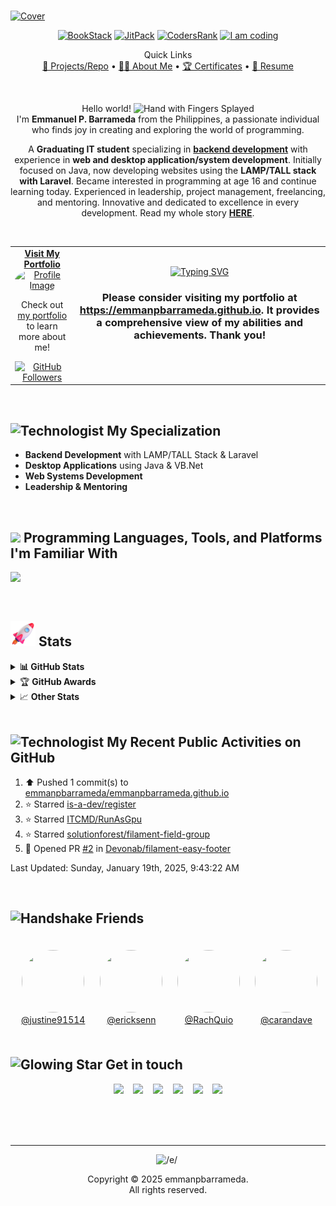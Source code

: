 
#

[![Cover](https://i.imgur.com/HXUaVAA.png)](https://github.com/emmanpbarrameda/)

<!-- GitHub Top Icons Badge -->
<p align="center">
  <a href="https://github.com/emmanpbarrameda" target="_blank" style="display: inline-block;">
    <img alt="BookStack" src="https://img.shields.io/badge/STUDENT-100000?style=for-the-badge&logo=BookStack&logoColor=white&labelColor=FF4D00&color=FF4D00"/>
  </a>

  <a href="https://github.com/emmanpbarrameda" target="_blank" style="display: inline-block;">
    <img alt="JitPack" src="https://img.shields.io/badge/FREELANCER-100000?style=for-the-badge&logo=JitPack&logoColor=white&labelColor=8D00FF&color=8D00FF"/>
  </a>

  <a href="https://github.com/emmanpbarrameda" target="_blank" style="display: inline-block;">
    <img alt="CodersRank" src="https://img.shields.io/badge/BACKEND-100000?style=for-the-badge&logo=CodersRank&logoColor=white&labelColor=0044FF&color=0044FF"/>
  </a>

  <a href="https://wakatime.com/@emmanpbarrameda" target="_blank" style="display: inline-block;">
    <img src="https://wakatime.com/badge/user/8ce1937b-ccfb-494d-b248-6dfa8e6eded1.svg?style=for-the-badge" alt="I am coding"/>
  </a>
</p>

<!-- Quick Links -->
<p align="center">
  Quick Links
    <br/>
  <a href="https://github.com/emmanpbarrameda?tab=repositories">💼 Projects/Repo</a> •
  <a href="https://emmanpbarrameda.github.io/#about">👨‍💻 About Me</a> •
  <a href="https://emmanpbarrameda.github.io/#certificates">🏆 Certificates</a> •
  <a href="https://github.com/emmanpbarrameda/EMMANPBARRAMEDA_RESUME/blob/main/RESUME/EMMANPBARRAMEDA_RESUME.pdf">📄 Resume</a>
</p>
<br>

<p align="center">
  <!-- Short intro -->
  Hello world!
  <img src="https://raw.githubusercontent.com/Tarikul-Islam-Anik/Animated-Fluent-Emojis/master/Emojis/Hand%20gestures/Hand%20with%20Fingers%20Splayed.png" alt="Hand with Fingers Splayed" width="15" height="15" />
  <br>I'm <b>Emmanuel P. Barrameda</b> from the Philippines, a passionate individual who finds joy in creating and exploring the world of programming.
</p>

<p align="center">
  A <b>Graduating IT student</b> specializing in <b><u>backend development</u></b> with experience in <b>web and desktop application/system development</b>. Initially focused on Java, now developing websites using the <b>LAMP/TALL stack with Laravel</b>. Became interested in programming at age 16 and continue learning today. Experienced in leadership, project management, freelancing, and mentoring. Innovative and dedicated to excellence in every development. Read my whole story <a href="https://emmanpbarrameda.github.io/#about"><b>HERE</b></a>.
</p>
<br>

<!-- Social -->
<table width="100%" align="center">
  <tr>
    <td align="center">
      <a href="https://emmanpbarrameda.github.io">
        <strong>Visit My Portfolio</strong>
        <br />
        <img src="https://avatars.githubusercontent.com/u/67356375?v=4" alt="Profile Image" width="180" style="border-radius: 50%;" />
      </a>
      <br />
      <p>Check out <a href="https://emmanpbarrameda.github.io" target="_blank">my portfolio</a> to learn more about me!</p>
      <a href="https://github.com/emmanpbarrameda" target="_blank"><img src="https://img.shields.io/github/followers/emmanpbarrameda.svg?style=for-the-badge&label=Follow%20on%20GitHub&maxAge=2592000" alt="GitHub Followers" /></a>
    </td>
    <td align="center">
      <p align="center"> <!-- TYPING SVG -->
      <a href="https://github.com/emmanpbarrameda/"><img src="https://readme-typing-svg.demolab.com?font=JetBrains+Mono&weight=400&size=40&pause=1000&color=39FF14&center=true&vCenter=true&width=700&height=80&separator=%3C&lines=Specializing+in+Backend+Development;%3CStudent+Leader;%3CFreelancer;%3CMentor;%3CAspiring+Software+Developer;%3Cemmanpbarrameda.github.io" alt="Typing SVG" /></a>
      </p>
      <h3>Please consider visiting my portfolio at <a href="https://emmanpbarrameda.github.io">https://emmanpbarrameda.github.io</a>. It provides a comprehensive view of my abilities and achievements. Thank you!</h3>
      <br />
      <br />
    </td>
  </tr>
</table>

</br>


## <img src="https://raw.githubusercontent.com/Tarikul-Islam-Anik/Animated-Fluent-Emojis/master/Emojis/People/Technologist.png" alt="Technologist" width="45" height="45" /> My Specialization

- **Backend Development** with LAMP/TALL Stack & Laravel
- **Desktop Applications** using Java & VB.Net
- **Web Systems Development**
- **Leadership & Mentoring**
<br>


## <img src='https://user-images.githubusercontent.com/74038190/206662607-d9e7591e-bbf9-42f9-9386-29efc927bc16.gif' width="40">  Programming Languages, Tools, and Platforms I'm Familiar With

<p align="left">
  <a href="https://emmanpbarrameda.github.io"> <!-- https://skillicons.dev -->
  <img src="https://skillicons.dev/icons?i=java,php,laravel,c,cpp,cs,sqlite,mysql,html,css,bootstrap,tailwind,javascript,visualstudio,vscode,eclipse,androidstudio,unity,replit,git,github,figma,ps,discord,stackoverflow,linkedin&theme=light" />
  </a>
</p>
<br>


<!-- ## <img src="https://raw.githubusercontent.com/Tarikul-Islam-Anik/Animated-Fluent-Emojis/master/Emojis/Objects/Backpack.png" alt="Technologist" width="45" height="45" /> Explore My Projects

- [github.com/emmanpbarrameda/repositories](https://github.com/emmanpbarrameda?tab=repositories)
<br> -->


## <img src="https://raw.githubusercontent.com/Tarikul-Islam-Anik/tarikul-islam-anik/main/assets/images/Rocket.png" width="40"> Stats

<!-- SUMMARY 1 -->

<details>
    <summary><b>📊 GitHub Stats</b></summary><br/>

  <!-- <div style="display: flex; flex-wrap: wrap; justify-content: space-between; align-items: flex-start; background-color: #0D1117; padding: 20px; border-radius: 6px;">

  <a href="https://emmanpbarrameda.github.io" style="flex-basis: 48%; text-decoration: none;">
    <img src="https://github-readme-stats.vercel.app/api/top-langs/?username=emmanpbarrameda&layout=compact&langs_count=10&theme=dark" alt="Top Languages" style="width: 30%">
  </a>
  
  <a href="https://emmanpbarrameda.github.io" style="flex-basis: 48%; text-decoration: none;">
    <img src="https://github-readme-stats.vercel.app/api?username=emmanpbarrameda&show_icons=true&count_private=true&theme=dark" alt="GitHub Stats" style="width: 30%">
  </a>
  
  <a href="https://emmanpbarrameda.github.io" style="flex-basis: 100%; text-decoration: none;">
    <img src="https://streak-stats.demolab.com/?user=emmanpbarrameda&theme=dark" alt="GitHub Streak Stats" style="width: 30%">
  </a> -->

  <!-- lowlighterMetrics -->
  <p align="center">
    <img src="/github-metrics.svg" />
  </p>

</div>

</details>

<!-- SUMMARY 2 -->

<details>
    <summary>&#127942 <b>GitHub Awards</b></summary><br/>

<p align="left">
  <a href="https://emmanpbarrameda.github.io"> <!-- Github Trophy -->
    <img src="https://github-profile-trophy.vercel.app/?username=emmanpbarrameda" />
  </a>
</p>

</details>

<!-- SUMMARY 3 -->

<details>
    <summary>📈 <b>Other Stats</b></summary><br/>

<p align="center"> 
  Visitor Stats
  <!-- DETAILD VISITOR STATS HERE:
  https://yhype.me/github/accounts/emmanpbarrameda/emmanpbarrameda/traffic -->
  <br>
    <div align="center">
        <img alt="Visitor Stats" 
            src="https://widgetbite.com/stats/emmanpbarrameda"/>  
    </div>

  <!-- OLD Profile Count SVG
  <a href="https://emmanpbarrameda.github.io">
    <img src="https://profile-counter.glitch.me/emmanpbarrameda/count.svg" alt="Profile Count SVG" />
  </a> -->

</p>
<br>

<!-- Discord Status | https://discord.c99.nl/ -->
<!-- <p align="center"> 
  Activity Status<br>
  <a href="https://emmanpbarrameda.github.io"> 
    <img src="https://discord.c99.nl/widget/theme-2/262584647509082114.png" alt="Discord Status" />
  </a>
</p>
<br> -->

</details>

<!-- SUMMARY 3 -->
<!-- <details>
    <summary><img src="https://raw.githubusercontent.com/Tarikul-Islam-Anik/Animated-Fluent-Emojis/master/Emojis/Travel%20and%20places/Fire.png" width="20"> <b>My Contributions</b></summary><br/>

  <img src="https://github-readme-activity-graph.vercel.app/graph?username=emmanpbarrameda&theme=vue" />
</details> -->

<br>


## <img src="https://raw.githubusercontent.com/Tarikul-Islam-Anik/Animated-Fluent-Emojis/master/Emojis/Smilies/Dizzy.png" alt="Technologist" width="45" height="45" /> My Recent Public Activities on GitHub

<!--RECENT_ACTIVITY:start-->
1. ⬆️ Pushed 1 commit(s) to [emmanpbarrameda/emmanpbarrameda.github.io](https://github.com/emmanpbarrameda/emmanpbarrameda.github.io)<br>
2. ⭐ Starred [is-a-dev/register](https://github.com/is-a-dev/register)<br>
3. ⭐ Starred [ITCMD/RunAsGpu](https://github.com/ITCMD/RunAsGpu)<br>
4. ⭐ Starred [solutionforest/filament-field-group](https://github.com/solutionforest/filament-field-group)<br>
5. 💪 Opened PR [#2](https://github.com/Devonab/filament-easy-footer/pull/2) in [Devonab/filament-easy-footer](https://github.com/Devonab/filament-easy-footer)<br>
<!--RECENT_ACTIVITY:end-->

<!--RECENT_ACTIVITY:last_update-->
Last Updated: Sunday, January 19th, 2025, 9:43:22 AM
<!--RECENT_ACTIVITY:last_update_end-->

<br>



## <img src="https://user-images.githubusercontent.com/74038190/216112957-034e1f8b-5468-4857-8512-9cd2bac35bb6.png" alt="Handshake" width="40" /> Friends

<table align="center" style="border-collapse: separate; border-spacing: 10px;">
  <tr>
    <td align="center" style="border: none;">
      <a href="https://github.com/justine91514">
        <img src="https://avatars.githubusercontent.com/justine91514?s=100" width="100" height="100" style="border-radius: 50%;" />
        <br/>@justine91514
      </a>
    </td>
    <td align="center" style="border: none;">
      <a href="https://github.com/ericksenn">
        <img src="https://avatars.githubusercontent.com/ericksenn?s=100" width="100" height="100" style="border-radius: 50%;" />
        <br/>@ericksenn
      </a>
    </td>
    <td align="center" style="border: none;">
      <a href="https://github.com/RachQuio">
        <img src="https://avatars.githubusercontent.com/RachQuio?s=100" width="100" height="100" style="border-radius: 50%;" />
        <br/>@RachQuio
      </a>
    </td>
    <td align="center" style="border: none;">
      <a href="https://github.com/carandave">
        <img src="https://avatars.githubusercontent.com/carandave?s=100" width="100" height="100" style="border-radius: 50%;" />
        <br/>@carandave
      </a>
    </td>
    <td align="center" style="border: none;">
      <a href="https://github.com/abedejos-erika">
        <img src="https://avatars.githubusercontent.com/abedejos-erika?s=100" width="100" height="100" style="border-radius: 50%;" />
        <br/>@abedejos-erika
      </a>
    </td>
  </tr>
</table>


## <img src="https://raw.githubusercontent.com/Tarikul-Islam-Anik/Animated-Fluent-Emojis/master/Emojis/Travel%20and%20places/Glowing%20Star.png" alt="Glowing Star" width="40" height="40" /> Get in touch

<p align="center">
  <a href="https://emmanpbarrameda.github.io" target="_blank"><img src="https://img.shields.io/badge/My Portfolio-%20-blue?style=for-the-badge&logo=web"></a>
  &nbsp;&nbsp;
  <a href="mailto:emmanuelbarrameda1@gmail.com" target="_blank"><img src="https://img.shields.io/badge/Email-%20-red?style=for-the-badge&logo=gmail"></a>
  &nbsp;&nbsp;
  <a href="https://facebook.com/emmanpbarrameda/" target="_blank"><img src="https://img.shields.io/badge/Facebook-%20-blue?style=for-the-badge&logo=facebook"></a>
  &nbsp;&nbsp;
  <a href="https://t.me/emmanpbarrameda/" target="_blank"><img src="https://img.shields.io/badge/Telegram-%20-blue?style=for-the-badge&logo=telegram"></a>
  &nbsp;&nbsp;
  <a href="https://linkedin.com/in/emmanpbarrameda/" target="_blank"><img src="https://img.shields.io/badge/LinkedIn-%20-blue?style=for-the-badge&logo=linkedin"></a>
  &nbsp;&nbsp;
  <a href="https://github.com/emmanpbarrameda/" target="_blank"><img src="https://img.shields.io/badge/GitHub-%20-black?style=for-the-badge&logo=github"></a>
</p>
<br>


<br>
</br>

------------

<p align="center">

  <!-- my name -->  <!-- https://kapasia-dev-ed.my.site.com/Badges4Me/s/ -->
  <img alt='/e/' src='https://img.shields.io/badge/MADE_BY - EMMAN_P_BARRAMEDA-100000?style=for-the-badge&logo=/e/&logoColor=1877F2&labelColor=FFFFFF&color=1877F2'/>
  
  <!-- made with love -->
  <img alt='' src='https://img.shields.io/badge/MADE_- WITH LOVE-100000?style=for-the-badge&logo=&logoColor=white&labelColor=EF4041&color=C1282D'/>
  
</p>

  
<p align="center">Copyright © 2025 emmanpbarrameda.<br>All rights reserved.</p
